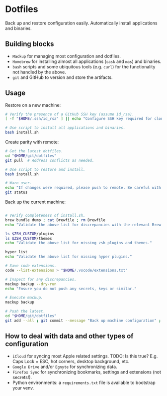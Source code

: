 # Dotfiles

Back up and restore configuration easily. Automatically install applications and binaries.

## Building blocks

- `Mackup` for managing most configuration and dotfiles.
- `Homebrew` for installing almost all applications (`cask` and `mas`) and binaries.
- `bash` scripts and some ubiquitous tools (e.g. `curl`) for the functionality not handled by the above.
- `git` and GitHub to version and store the artifacts.

## Usage

Restore on a new machine:

```bash
# Verify the presence of a GitHub SSH key (assume id_rsa).
[ -f "$HOME/.ssh/id_rsa" ] || echo "Configure SSH key required for cloning the dotfiles repository from GitHub. See KeePassXC."

# Use script to install all applications and binaries.
bash install.sh
```

Create parity with remote:

```bash
# Get the latest dotfiles.
cd "$HOME/git/dotfiles"
git pull  # Address conflicts as needed.

# Use script to restore and install.
bash install.sh

# Warn user.
echo "If changes were required, please push to remote. Be careful with credentials."
git status
```

Back up the current machine:

```bash

# Verify completeness of install.sh.
brew bundle dump ; cat Brewfile ; rm Brewfile
echo "Validate the above list for discrepancies with the relevant Brewfile."

ls $ZSH_CUSTOM/plugins
ls $ZSH_CUSTOM/themes
echo "Validate the above list for missing zsh plugins and themes."

hyper list
echo "Validate the above list for missing hyper plugins."

# Save code extensions.
code --list-extensions > "$HOME/.vscode/extensions.txt"

# Inspect for any discrepancies.
mackup backup --dry-run
echo "Ensure you do not push any secrets, keys or similar."

# Execute mackup.
mackup backup

# Push the latest.
cd "$HOME/git/dotfiles"
git add --all ; git commit --message "Back up machine configuration" ; git push
```

## How to deal with data and other types of configuration

- `iCloud` for syncing most Apple related settings.
  TODO: Is this true? E.g. Caps Lock = ESC, hot corners, desktop background, etc.
- `Google Drive` and/or `Egnyte` for synchronizing data.
- `Firefox Sync` for synchronizing bookmarks, settings and extensions (not secrets!).
- Python environments: a `requirements.txt` file is available to bootstrap your venv.

